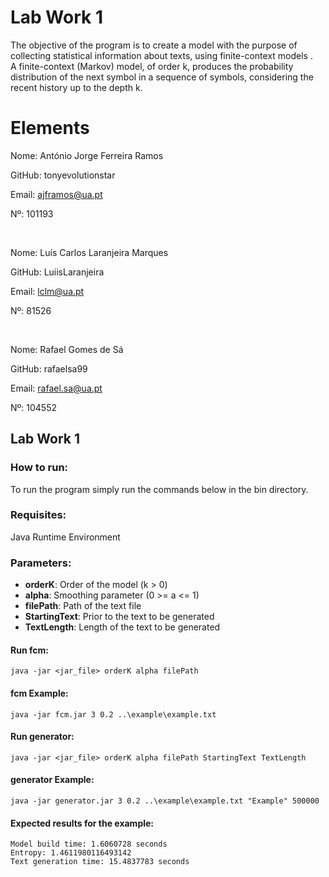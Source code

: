 # Lab Work 1
The objective of the program is to create a model with the purpose of collecting statistical information about texts, using finite-context models . <br>
A finite-context (Markov) model, of order k, produces the probability distribution of the next symbol in a sequence of symbols, considering the recent history up to the depth k.

# Elements

Nome: António Jorge Ferreira Ramos

GitHub: tonyevolutionstar

Email: ajframos@ua.pt

Nº: 101193

<br>

Nome: Luís Carlos Laranjeira Marques

GitHub: LuiisLaranjeira

Email: lclm@ua.pt

Nº: 81526

<br>

Nome: Rafael Gomes de Sá

GitHub: rafaelsa99

Email: rafael.sa@ua.pt

Nº: 104552

## Lab Work 1

### How to run:
To run the program simply run the commands below in the bin directory.


### Requisites:
Java Runtime Environment


### Parameters:
- <b>orderK</b>: Order of the model (k > 0)<br>
- <b>alpha</b>: Smoothing parameter (0 >= a <= 1)<br>
- <b>filePath</b>: Path of the text file<br>
- <b>StartingText</b>: Prior to the text to be generated<br>
- <b>TextLength</b>: Length of the text to be generated<br>


#### Run fcm:
```
java -jar <jar_file> orderK alpha filePath
```

#### fcm Example:
```
java -jar fcm.jar 3 0.2 ..\example\example.txt
```

#### Run generator:
```
java -jar <jar_file> orderK alpha filePath StartingText TextLength
```

#### generator Example:
```
java -jar generator.jar 3 0.2 ..\example\example.txt "Example" 500000
```

#### Expected results for the example:
```
Model build time: 1.6060728 seconds
Entropy: 1.4611980116493142
Text generation time: 15.4837783 seconds
```

